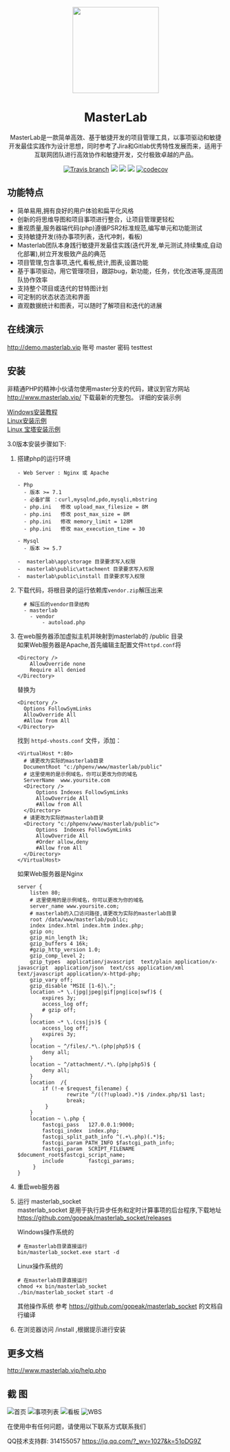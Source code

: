 
<p align="center">
  <a href="http://www.masterlab.vip ">
    <img width="200" src="http://www.masterlab.vip/Images/logo.png">
  </a>
</p>

<h1 align="center">MasterLab </h1>

<div align="center">

MasterLab是一款简单高效、基于敏捷开发的项目管理工具，以事项驱动和敏捷开发最佳实践作为设计思想，同时参考了Jira和Gitlab优秀特性发展而来，适用于互联网团队进行高效协作和敏捷开发，交付极致卓越的产品。

[![Travis branch](https://travis-ci.org/gopeak/masterlab.svg?branch=master)](https://travis-ci.org/gopeak/masterlab)
![](https://img.shields.io/travis/php-v/gopeak/masterlab.svg)
![](https://img.shields.io/github/languages/code-size/gopeak/masterlab.svg)
![](https://img.shields.io/github/commit-activity/y/gopeak/masterlab.svg)
[![codecov](https://codecov.io/gh/gopeak/masterlab/branch/master/graph/badge.svg)](https://codecov.io/gh/gopeak/masterlab)
</div>


## 功能特点
- 简单易用,拥有良好的用户体验和扁平化风格
- 创新的将思维导图和项目事项进行整合，让项目管理更轻松
- 重视质量,服务器端代码(php)遵循PSR2标准规范,编写单元和功能测试
- 支持敏捷开发(待办事项列表，迭代冲刺，看板)
- Masterlab团队本身践行敏捷开发最佳实践(迭代开发,单元测试,持续集成,自动化部署),树立开发极致产品的典范
- 项目管理,包含事项,迭代,看板,统计,图表,设置功能
- 基于事项驱动，用它管理项目，跟踪bug，新功能，任务，优化改进等,提高团队协作效率
- 支持整个项目或迭代的甘特图计划
- 可定制的状态状态流和界面
- 直观数据统计和图表，可以随时了解项目和迭代的进展 


## **在线演示**

http://demo.masterlab.vip
账号 master 密码 testtest


## **安装**

非精通PHP的精神小伙请勿使用master分支的代码，建议到官方网站 http://www.masterlab.vip/ 下载最新的完整包。
详细的安装示例  

[Windows安装教程](http://www.masterlab.vip/help.php?md=install-windows "Windows安装教程")  
[Linux安装示例](http://www.masterlab.vip/help.php?md=install-linux "Linux安装教程")  
[Linux 宝塔安装示例](http://www.masterlab.vip/help.php?md=install-linux-bt "基于宝塔(bt.cn)的安装教程")  

3.0版本安装步骤如下:  

 1. 搭建php的运行环境 
     ```
     - Web Server : Nginx 或 Apache
     
     - Php
       - 版本 >= 7.1
       - 必备扩展 ：curl,mysqlnd,pdo,mysqli,mbstring
       - php.ini   修改 upload_max_filesize = 8M
       - php.ini   修改 post_max_size = 8M
       - php.ini   修改 memory_limit = 128M  
       - php.ini   修改 max_execution_time = 30  
       
     - Mysql
       - 版本 >= 5.7
     
     -  masterlab\app\storage 目录要求写入权限
     -  masterlab\public\attachment 目录要求写入权限
     -  masterlab\public\install 目录要求写入权限
     ```
 2. 下载代码，将根目录的运行依赖库`vendor.zip`解压出来  
       ```text
         # 解压后的vendor目录结构
         - masterlab
           - vendor
               - autoload.php 
       ```
 3. 在web服务器添加虚拟主机并映射到masterlab的 /public 目录  
    如果Web服务器是Apache,首先编辑主配置文件`httpd.conf`将  
      ```
      <Directory />
          AllowOverride none
          Require all denied
      </Directory>
      ```
      替换为  
      ```
      <Directory />
        Options FollowSymLinks
        AllowOverride All
        #Allow from All
      </Directory>
      ```
      找到 `httpd-vhosts.conf` 文件，添加：  
      ```text
      <VirtualHost *:80>
        # 请更改为实际的masterlab目录
        DocumentRoot "c:/phpenv/www/masterlab/public"
        # 这里使用的是示例域名，你可以更改为你的域名
        ServerName  www.yoursite.com
        <Directory />
            Options Indexes FollowSymLinks
            AllowOverride All
            #Allow from All
        </Directory>
        # 请更改为实际的masterlab目录
        <Directory "c:/phpenv/www/masterlab/public">
            Options  Indexes FollowSymLinks
            AllowOverride All
            #Order allow,deny
            #Allow from All
        </Directory>
      </VirtualHost>
    ```
     如果Web服务器是Nginx  
    ```nginx
    server {
        listen 80;
        # 这里使用的是示例域名，你可以更改为你的域名
        server_name www.yoursite.com;
        # masterlab的入口访问路径,请更改为实际的masterlab目录
        root /data/www/masterlab/public;
        index index.html index.htm index.php; 
        gzip on;
        gzip_min_length 1k;
        gzip_buffers 4 16k;
        #gzip_http_version 1.0;
        gzip_comp_level 2;
        gzip_types  application/javascript  text/plain application/x-javascript  application/json  text/css application/xml text/javascript application/x-httpd-php;
        gzip_vary off;
        gzip_disable "MSIE [1-6]\.";
        location ~* \.(jpg|jpeg|gif|png|ico|swf)$ {
            expires 3y; 
            access_log off; 
            # gzip off;
        }
        location ~* \.(css|js)$ {
            access_log off;
            expires 3y;
        }
        location ~ ^/files/.*\.(php|php5)$ {
            deny all;
        } 
        location ~ ^/attachment/.*\.(php|php5)$ {
            deny all;
        }
        location  /{
            if (!-e $request_filename) {
                    rewrite ^/((?!upload).*)$ /index.php/$1 last;
                    break;
             }
        }
        location ~ \.php {
            fastcgi_pass   127.0.0.1:9000;
            fastcgi_index  index.php;
            fastcgi_split_path_info ^(.+\.php)(.*)$;
            fastcgi_param PATH_INFO $fastcgi_path_info;
            fastcgi_param  SCRIPT_FILENAME  $document_root$fastcgi_script_name;
            include        fastcgi_params;
         }
    }
    
    ```

 4. 重启web服务器  

 5. 运行 masterlab_socket  
    masterlab_socket 是用于执行异步任务和定时计算事项的后台程序,下载地址 https://github.com/gopeak/masterlab_socket/releases  
    
     Windows操作系统的
     ```text
    # 在masterlab目录直接运行
    bin/masterlab_socket.exe start -d 
    ```
     Linux操作系统的
     ```text
    # 在masterlab目录直接运行
    chmod +x bin/masterlab_socket 
    ./bin/masterlab_socket start -d
    ```
     其他操作系统 参考 https://github.com/gopeak/masterlab_socket 的文档自行编译  
     
 6. 在浏览器访问 /install ,根据提示进行安装  
 
 
## **更多文档**
http://www.masterlab.vip/help.php


## 截 图
![首页](http://www.masterlab.vip/fireshot/index2.png "首页")
![事项列表](http://www.masterlab.vip/fireshot/issue.png "事项列表")
![看板](http://www.masterlab.vip/fireshot/kanban.png "看板")
![WBS](http://www.masterlab.vip/fireshot/wbs.jpg "思维导图与事项整合")


在使用中有任何问题，请使用以下联系方式联系我们


QQ技术支持群: 314155057 https://jq.qq.com/?_wv=1027&k=51oDG9Z







 
